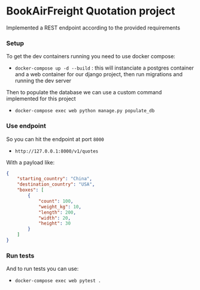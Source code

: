 # BookAirFreight Quotation project

Implemented a REST endpoint according to the provided requirements

### Setup
To get the dev containers running you need to use docker compose:
- `docker-compose up -d --build` : this will instanciate a postgres container and a web container for our django project, then run migrations and running the dev server

Then to populate the database we can use a custom command implemented for this project
- `docker-compose exec web python manage.py populate_db`

### Use endpoint
So you can hit the endpoint at port `8000`
- `http://127.0.0.1:8000/v1/quotes`

With a payload like:
```json
{
	"starting_country": "China",
	"destination_country": "USA",
	"boxes": [
		{
			"count": 100,
			"weight_kg": 10,
			"length": 200,
			"width": 20,
			"height": 30
		}
	]
}
```
### Run tests
And to run tests you can use:
- `docker-compose exec web pytest .`